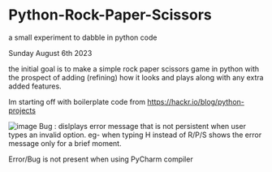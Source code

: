 # Python-Rock-Paper-Scissors
a small experiment to dabble in python code 

Sunday August 6th 2023

the initial goal is to make a simple rock paper scissors game in python with the prospect of adding (refining) how it looks and plays along with any extra added features.

Im starting off with boilerplate code from  https://hackr.io/blog/python-projects

![image](https://github.com/chrislpoy/Python-Rock-Paper-Scissors/assets/77645939/9d3b1651-aec9-4009-a1be-cecb4a4555da)
Bug : dislplays error message that is not persistent when user types an invalid option. eg- when typing H instead of R/P/S shows the error message only for a brief moment.

Error/Bug is not present when using PyCharm compiler

